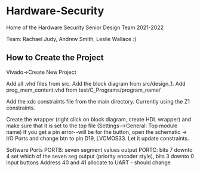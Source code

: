 # Hardware-Security
Home of the Hardware Security Senior Design Team 2021-2022

Team: Rachael Judy, Andrew Smith, Leslie Wallace :)


## How to Create the Project
Vivado->Create New Project

Add all .vhd files from src. Add the block diagram from src/design_1. Add prog_mem_content.vhd from test/C_Programs/program_name/

Add the xdc constraints file from the main directory. Currently using the Z1 constraints.

Create the wrapper (right click on block diagram, create HDL wrapper) and make sure that it is set to the top file (Settings-->General: Top module name)
If you get a pin error--will be for the button, open the schematic -> I/O Ports and change btn to pin D19, LVCMOS33. Let it update constraints.


Software Ports
PORTB: seven segment values output
PORTC: bits 7 downto 4 set which of the seven seg output (priority encoder style), bits 3 downto 0 input buttons
Address 40 and 41 allocate to UART - should change